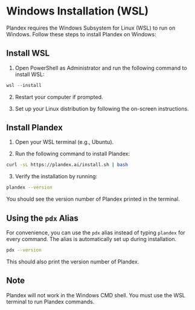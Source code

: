# Windows Installation (WSL)

Plandex requires the Windows Subsystem for Linux (WSL) to run on Windows. Follow these steps to install Plandex on Windows:

## Install WSL

1. Open PowerShell as Administrator and run the following command to install WSL:

```powershell
wsl --install
```

2. Restart your computer if prompted.

3. Set up your Linux distribution by following the on-screen instructions.

## Install Plandex

1. Open your WSL terminal (e.g., Ubuntu).

2. Run the following command to install Plandex:

```bash
curl -sL https://plandex.ai/install.sh | bash
```

3. Verify the installation by running:

```bash
plandex --version
```

You should see the version number of Plandex printed in the terminal.

## Using the `pdx` Alias

For convenience, you can use the `pdx` alias instead of typing `plandex` for every command. The alias is automatically set up during installation.

```bash
pdx --version
```

This should also print the version number of Plandex.

## Note

Plandex will not work in the Windows CMD shell. You must use the WSL terminal to run Plandex commands.
